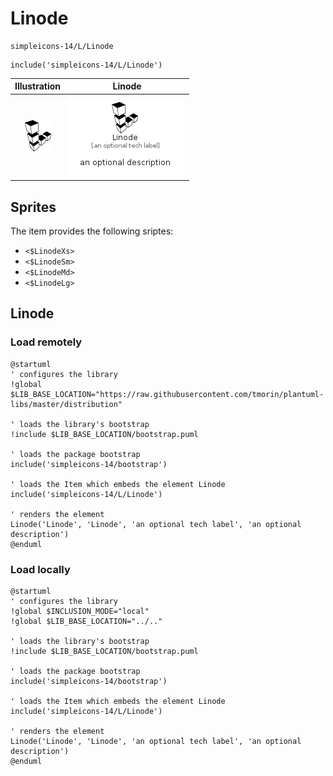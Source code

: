 # Linode


```text
simpleicons-14/L/Linode
```

```text
include('simpleicons-14/L/Linode')
```



| Illustration | Linode |
| :---: | :---: |
| ![illustration for Illustration](../../simpleicons-14/L/Linode.png) | ![illustration for Linode](../../simpleicons-14/L/Linode.Local.png) |



## Sprites
The item provides the following sriptes:

- `<$LinodeXs>`
- `<$LinodeSm>`
- `<$LinodeMd>`
- `<$LinodeLg>`





## Linode

### Load remotely
```plantuml
@startuml
' configures the library
!global $LIB_BASE_LOCATION="https://raw.githubusercontent.com/tmorin/plantuml-libs/master/distribution"

' loads the library's bootstrap
!include $LIB_BASE_LOCATION/bootstrap.puml

' loads the package bootstrap
include('simpleicons-14/bootstrap')

' loads the Item which embeds the element Linode
include('simpleicons-14/L/Linode')

' renders the element
Linode('Linode', 'Linode', 'an optional tech label', 'an optional description')
@enduml
```

### Load locally
```plantuml
@startuml
' configures the library
!global $INCLUSION_MODE="local"
!global $LIB_BASE_LOCATION="../.."

' loads the library's bootstrap
!include $LIB_BASE_LOCATION/bootstrap.puml

' loads the package bootstrap
include('simpleicons-14/bootstrap')

' loads the Item which embeds the element Linode
include('simpleicons-14/L/Linode')

' renders the element
Linode('Linode', 'Linode', 'an optional tech label', 'an optional description')
@enduml
```

